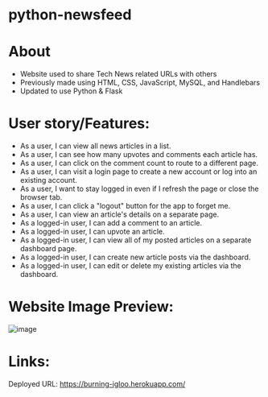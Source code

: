 # python-newsfeed

# About
- Website used to share Tech News related URLs with others
- Previously made using HTML, CSS, JavaScript, MySQL, and Handlebars
- Updated to use Python & Flask

# User story/Features:

  * As a user, I can view all news articles in a list.
  * As a user, I can see how many upvotes and comments each article has.
  * As a user, I can click on the comment count to route to a different page.
  * As a user, I can visit a login page to create a new account or log into an existing account.
  * As a user, I want to stay logged in even if I refresh the page or close the browser tab.
  * As a user, I can click a "logout" button for the app to forget me.
  * As a user, I can view an article's details on a separate page.
  * As a logged-in user, I can add a comment to an article.
  * As a logged-in user, I can upvote an article.
  * As a logged-in user, I can view all of my posted articles on a separate dashboard page.
  * As a logged-in user, I can create new article posts via the dashboard.
  * As a logged-in user, I can edit or delete my existing articles via the dashboard.

# Website Image Preview:
![image](https://user-images.githubusercontent.com/26530136/149891218-e484eee6-fcb2-4819-944b-18f1c001cc96.png)

# Links:
Deployed URL: https://burning-igloo.herokuapp.com/
